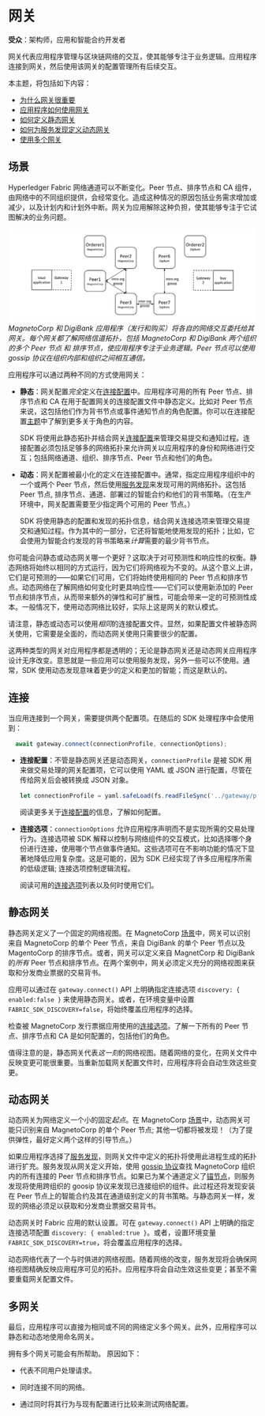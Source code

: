 # 网关

**受众**：架构师，应用和智能合约开发者

网关代表应用程序管理与区块链网络的交互，使其能够专注于业务逻辑。应用程序连接到网关，然后使用该网关的配置管理所有后续交互。

本主题，将包括如下内容：

*  [为什么网关很重要](#场景)
*  [应用程序如何使用网关](#连接)
*  [如何定义静态网关](#静态网关)
*  [如何为服务发现定义动态网关](#动态网关)
*  [使用多个网关](#多网关)

## 场景

Hyperledger Fabric 网络通道可以不断变化。Peer 节点、排序节点和 CA 组件，由网络中的不同组织提供，会经常变化。造成这种情况的原因包括业务需求增加或减少，以及计划内和计划外中断。网关为应用解除这种负担，使其能够专注于它试图解决的业务问题。

![gateway.scenario](./develop.diagram.25.png)
*MagnetoCorp 和 DigiBank 应用程序（发行和购买）将各自的网络交互委托给其网关。每个网关都了解网络信道拓扑，包括 MagnetoCorp 和 DigiBank 两个组织的多个 Peer 节点 和 排序节点，使应用程序专注于业务逻辑。Peer 节点可以使用 gossip 协议在组织内部和组织之间相互通信。*

应用程序可以通过两种不同的方式使用网关：

* **静态**：网关配置*完全*定义在[连接配置](./connectionprofile.html)中。应用程序可用的所有 Peer 节点、排序节点和 CA 在用于配置网关的连接配置文件中静态定义。比如对 Peer 节点来说，这包括他们作为背书节点或事件通知节点的角色配置。你可以在连接配置[主题](./connectionprofile.html)中了解到更多关于角色的内容。

  SDK 将使用此静态拓扑并结合网关[连接配置](./connectionoptions)来管理交易提交和通知过程。连接配置必须包括足够多的网络拓扑来允许网关以应用程序的身份和网络进行交互；包括网络通道、组织、排序节点、Peer 节点和他们的角色。

* **动态**：网关配置被最小化的定义在连接配置中。通常，指定应用程序组织中的一个或两个 Peer 节点，然后使用[服务发现](../discovery-overview.html)来发现可用的网络拓扑。这包括 Peer 节点, 排序节点、通道、部署过的智能合约和他们的背书策略。（在生产环境中，网关配置需要至少指定两个可用的 Peer 节点。）

  SDK 将使用静态的配置和发现的拓扑信息，结合网关连接选项来管理交易提交和通知过程。作为其中的一部分，它还将智能地使用发现的拓扑；比如，它会使用为智能合约发现的背书策略来*计算*需要的最少背书节点。

你可能会问静态或动态网关哪一个更好？这取决于对可预测性和响应性的权衡。静态网络将始终以相同的方式运行，因为它们将网络视为不变的。从这个意义上讲，它们是可预测的——如果它们可用，它们将始终使用相同的 Peer 节点和排序节点。动态网络在了解网络如何变化时更具响应性——它们可以使用新添加的 Peer 节点和排序节点，从而带来额外的弹性和可扩展性，可能会带来一定的可预测性成本。一般情况下，使用动态网络比较好，实际上这是网关的默认模式。

请注意，静态或动态可以使用*相同*的连接配置文件。显然，如果配置文件被静态网关使用，它需要是全面的，而动态网关使用只需要很少的配置。

这两种类型的网关对应用程序都是透明的；无论是静态网关还是动态网关应用程序设计无序改变。意思就是一些应用可以使用服务发现，另外一些可以不使用。通常，SDK 使用动态发现意味着更少的定义和更加的智能；而这是默认的。

## 连接

当应用连接到一个网关，需要提供两个配置项。在随后的 SDK 处理程序中会使用到：

```javascript
  await gateway.connect(connectionProfile, connectionOptions);
```

* **连接配置**：不管是静态网关还是动态网关，`connectionProfile` 是被 SDK 用来做交易处理的网关配置项，它可以使用 YAML 或 JSON 进行配置，尽管在传给网关后会被转换成 JSON 对象。

  ```javascript
  let connectionProfile = yaml.safeLoad(fs.readFileSync('../gateway/paperNet.yaml', 'utf8'));
  ```

  阅读更多关于[连接配置](./connectionprofile.html)的信息，了解如何配置。

* **连接选项**：`connectionOptions` 允许应用程序声明而不是实现所需的交易处理行为。连接选项被 SDK 解释以控制与网络组件的交互模式，比如选择哪个身份进行连接，使用哪个节点做事件通知。这些选项可在不影响功能的情况下显著地降低应用复杂度。这是可能的，因为 SDK 已经实现了许多应用程序所需的低级逻辑; 连接选项控制逻辑流程。

  阅读可用的[连接选项](./connectionoptions.html)列表以及何时使用它们。

## 静态网关

静态网关定义了一个固定的网络视图。在 MagnetoCorp [场景](#场景)中，网关可以识别来自 MagnetoCorp 的单个 Peer 节点，来自 DigiBank 的单个 Peer 节点以及 MagentoCorp 的排序节点。或者，网关可以定义来自 MagnetCorp 和 DigiBank 的*所有* Peer 节点和排序节点。在两个案例中，网关必须定义充分的网络视图来获取和分发商业票据的交易背书。

应用可以通过在 `gateway.connect()` API 上明确指定连接选项 `discovery: { enabled:false }` 来使用静态网关。或者，在环境变量中设置 `FABRIC_SDK_DISCOVERY=false`，将始终覆盖应用程序的选择。

检查被 MagnetoCorp 发行票据应用使用的[连接选项](https://github.com/hyperledger/fabric-samples/blob/master/commercial-paper/organization/magnetocorp/gateway/networkConnection.yaml)。了解一下所有的 Peer 节点、排序节点和 CA 是如何配置的，包括他们的角色。

值得注意的是，静态网关代表*这一刻*的网络视图。随着网络的变化，在网关文件中反映变更可能很重要。当重新加载网关配置文件时，应用程序将会自动生效这些变更。

## 动态网关

动态网关为网络定义一个小的固定*起点*。在 MagnetoCorp [场景](#场景)中，动态网关可能只识别来自 MagnetoCorp 的单个 Peer 节点; 其他一切都将被发现！（为了提供弹性，最好定义两个这样的引导节点。）

如果应用程序选择了[服务发现](../discovery-overview.html)，则网关文件中定义的拓扑将使用此进程生成的拓扑进行扩充。服务发现从网关定义开始，使用 [gossip 协议](../gossip.html)查找 MagnetoCorp 组织内的所有连接的 Peer 节点和排序节点。如果已为某个通道定义了[锚节点](../glossary.html#anchor-peer)，则服务发现将使用跨组织的 goosip 协议来发现已连接组织的组件。此过程还将发现安装在 Peer 节点上的智能合约及其在通道级别定义的背书策略。与静态网关一样，发现的网络必须足以获取和分发商业票据交易背书。

动态网关时 Fabric 应用的默认设置。可在 `gateway.connect()` API 上明确的指定连接选项配置 `discovery: { enabled:true }`。或者，设置环境变量 `FABRIC_SDK_DISCOVERY=true`，将会覆盖应用程序的选择。

动态网络代表了一个与时俱进的网络视图。随着网络的改变，服务发现将会确保网络视图精确反映应用程序可见的拓扑。应用程序将会自动生效这些变更；甚至不需要重载网关配置文件。

## 多网关

最后，应用程序可以直接为相同或不同的网络定义多个网关。此外，应用程序可以静态和动态地使用命名网关。

拥有多个网关可能会有所帮助。 原因如下：

* 代表不同用户处理请求。

* 同时连接不同的网络。

* 通过同时将其行为与现有配置进行比较来测试网络配置。

<!--- Licensed under Creative Commons Attribution 4.0 International License
https://creativecommons.org/licenses/by/4.0/ -->
